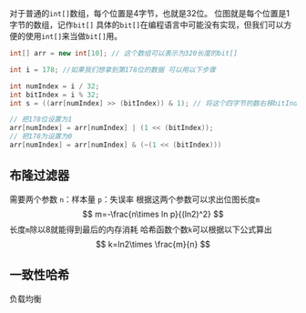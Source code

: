 对于普通的`int[]`数组，每个位置是4字节，也就是32位。
位图就是每个位置是1字节的数组，记作`bit[]`
具体的`bit[]`在编程语言中可能没有实现，但我们可以方便的使用`int[]`来当做`bit[]`用。
```java
int[] arr = new int[10]; // 这个数组可以表示为320长度的bit[]

int i = 178; //如果我们想拿到第178位的数据 可以用以下步骤

int numIndex = i / 32;
int bitIndex = i % 32;
int s = ((arr[numIndex] >> (bitIndex)) & 1); // 将这个四字节的数右移bitIndex位，那么178位的数就会被移到最左边，让它和1做与运算就可以得到该位的信息。

// 把178位设置为1
arr[numIndex] = arr[numIndex] | (1 << (bitIndex));
// 把178为设置为0
arr[numIndex] = arr[numIndex] & (~(1 << (bitIndex)))
```

## 布隆过滤器
需要两个参数 `n`：样本量 `p`：失误率
根据这两个参数可以求出位图长度`m`
$$
m=-\frac{n\times ln p}{(ln2)^2}
$$
长度`m`除以8就能得到最后的内存消耗
哈希函数个数`k`可以根据以下公式算出
$$
k=ln2\times \frac{m}{n}
$$
## 一致性哈希
负载均衡